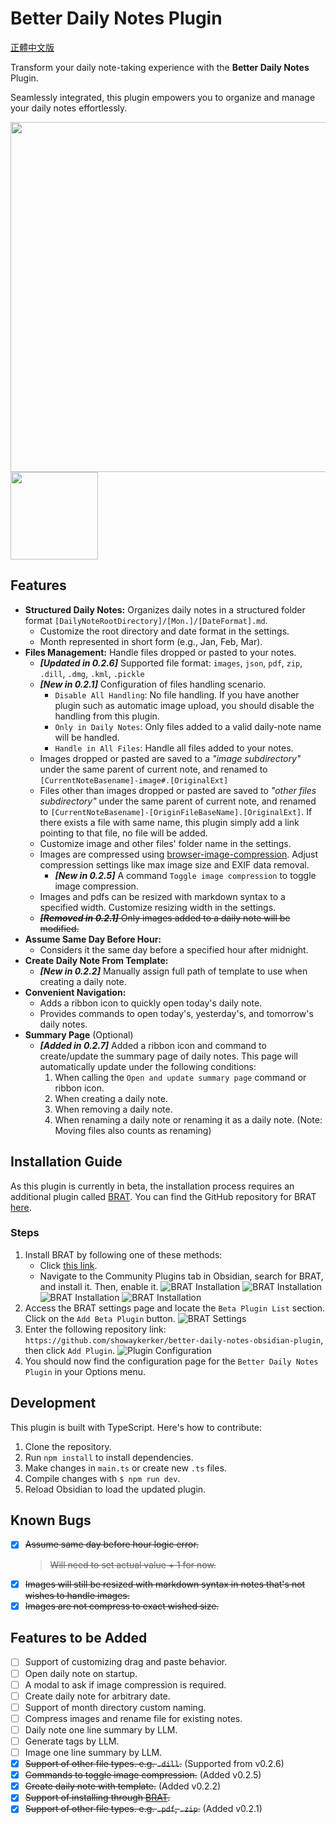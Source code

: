# Better Daily Notes Plugin

[正體中文版](README-zh_tw.md)

Transform your daily note-taking experience with the **Better Daily Notes** Plugin.

Seamlessly integrated, this plugin empowers you to organize and manage your daily notes effortlessly.

<img src='imgs/better-daily-note-demo.gif' width='560'/>
<img src='imgs/2024-02-20-image2.png' width='140'/>

## Features
- **Structured Daily Notes:** Organizes daily notes in a structured folder format `[DailyNoteRootDirectory]/[Mon.]/[DateFormat].md`.
  - Customize the root directory and date format in the settings.
  - Month represented in short form (e.g., Jan, Feb, Mar).
- **Files Management:** Handle files dropped or pasted to your notes.
  - ***[Updated in 0.2.6]*** Supported file format: `images`, `json`, `pdf`, `zip`, `.dill`, `.dmg`, `.kml`, `.pickle`
  - ***[New in 0.2.1]*** Configuration of files handling scenario.
    - `Disable All Handling`: No file handling. If you have another plugin such as automatic image upload, you should disable the handling from this plugin.
    - `Only in Daily Notes`: Only files added to a valid daily-note name will be handled.
    - `Handle in All Files`: Handle all files added to your notes.
  - Images dropped or pasted are saved to a *"image subdirectory"* under the same parent of current note, and renamed to `[CurrentNoteBasename]-image#.[OriginalExt]`
  - Files other than images dropped or pasted are saved to *"other files subdirectory"* under the same parent of current note, and renamed to `[CurrentNoteBasename]-[OriginFileBaseName].[OriginalExt]`. If there exists a file with same name, this plugin simply add a link pointing to that file, no file will be added.
  - Customize image and other files' folder name in the settings.
  - Images are compressed using [browser-image-compression](https://github.com/Donaldcwl/browser-image-compression#readme). Adjust compression settings like max image size and EXIF data removal.
    - ***[New in 0.2.5]*** A command `Toggle image compression` to toggle image compression.
  - Images and pdfs can be resized with markdown syntax to a specified width. Customize resizing width in the settings.
  - ~~***[Removed in 0.2.1]*** Only images added to a daily note will be modified.~~
- **Assume Same Day Before Hour:**
  - Considers it the same day before a specified hour after midnight.
- **Create Daily Note From Template:**
  - ***[New in 0.2.2]*** Manually assign full path of template to use when creating a daily note.
- **Convenient Navigation:**
  - Adds a ribbon icon to quickly open today's daily note.
  - Provides commands to open today's, yesterday's, and tomorrow's daily notes.
- **Summary Page** (Optional)
  - ***[Added in 0.2.7]*** Added a ribbon icon and command to create/update the summary page of daily notes. This page will automatically update under the following conditions:
    1. When calling the `Open and update summary page` command or ribbon icon.
    2. When creating a daily note.
    3. When removing a daily note.
    4. When renaming a daily note or renaming it as a daily note. (Note: Moving files also counts as renaming)

## Installation Guide

As this plugin is currently in beta, the installation process requires an additional plugin called [BRAT](obsidian://show-plugin?id=obsidian42-brat). You can find the GitHub repository for BRAT [here](https://github.com/TfTHacker/obsidian42-brat).

### Steps

1. Install BRAT by following one of these methods:
   - Click [this link](obsidian://show-plugin?id=obsidian42-brat).
   - Navigate to the Community Plugins tab in Obsidian, search for BRAT, and install it. Then, enable it.
   ![BRAT Installation](imgs/how-to-install-0.png)
   ![BRAT Installation](imgs/how-to-install-1.png)
   ![BRAT Installation](imgs/how-to-install-2.png)
   ![BRAT Installation](imgs/how-to-install-3.png)
2. Access the BRAT settings page and locate the `Beta Plugin List` section. Click on the `Add Beta Plugin` button.
  ![BRAT Settings](imgs/how-to-install-4.png)
3. Enter the following repository link: `https://github.com/showaykerker/better-daily-notes-obsidian-plugin`, then click `Add Plugin`.
  ![Plugin Configuration](imgs/how-to-install-5.png)
4. You should now find the configuration page for the `Better Daily Notes Plugin` in your Options menu.


## Development
This plugin is built with TypeScript. Here's how to contribute:
1. Clone the repository.
2. Run `npm install` to install dependencies.
3. Make changes in `main.ts` or create new `.ts` files.
4. Compile changes with `$ npm run dev`.
5. Reload Obsidian to load the updated plugin.

## Known Bugs
- [x] ~~Assume same day before hour logic error.~~
  > ~~Will need to set actual value + 1 for now.~~
- [x] ~~Images will still be resized with markdown syntax in notes that's not wishes to handle images.~~
- [x] ~~Images are not compress to exact wished size.~~

## Features to be Added
- [ ] Support of customizing drag and paste behavior.
- [ ] Open daily note on startup.
- [ ] A modal to ask if image compression is required.
- [ ] Create daily note for arbitrary date.
- [ ] Support of month directory custom naming.
- [ ] Compress images and rename file for existing notes.
- [ ] Daily note one line summary by LLM.
- [ ] Generate tags by LLM.
- [ ] Image one line summary by LLM.
- [x] ~~Support of other file types. e.g. `.dill`.~~ (Supported from v0.2.6)
- [x] ~~Commands to toggle image compression.~~ (Added v0.2.5)
- [x] ~~Create daily note with template.~~ (Added v0.2.2)
- [x] ~~Support of installing through [BRAT](https://github.com/TfTHacker/obsidian42-brat).~~
- [x] ~~Support of other file types. e.g. `.pdf`, `.zip`.~~ (Added v0.2.1)
